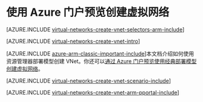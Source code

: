 <!-- ARM: tested -->

<properties
   pageTitle="使用 Azure 门户预览创建虚拟网络 | Azure"
   description="了解如何在 ARM | Resource Manager 中使用 Azure 门户预览创建虚拟网络。"
   services="virtual-network"
   documentationCenter=""
   authors="telmosampaio"
   manager="carmonm"
   editor=""
   tags="azure-resource-manager"/>

<tags
	ms.service="virtual-network"
	ms.date="03/15/2016"
	wacn.date=""/>

# 使用 Azure 门户预览创建虚拟网络

[AZURE.INCLUDE [virtual-networks-create-vnet-selectors-arm-include](../includes/virtual-networks-create-vnet-selectors-arm-include.md)]


[AZURE.INCLUDE [virtual-networks-create-vnet-intro](../includes/virtual-networks-create-vnet-intro-include.md)]

[AZURE.INCLUDE [azure-arm-classic-important-include](../includes/azure-arm-classic-important-include.md)]本文档介绍如何使用资源管理器部署模型创建 VNet。你还可以[通过 Azure 门户预览使用经典部署模型创建虚拟网络](/documentation/articles/virtual-networks-create-vnet-classic-pportal)。

[AZURE.INCLUDE [virtual-networks-create-vnet-scenario-include](../includes/virtual-networks-create-vnet-scenario-include.md)]

[AZURE.INCLUDE [virtual-networks-create-vnet-arm-pportal-include](../includes/virtual-networks-create-vnet-arm-pportal-include.md)]

<!---HONumber=Mooncake_0418_2016-->